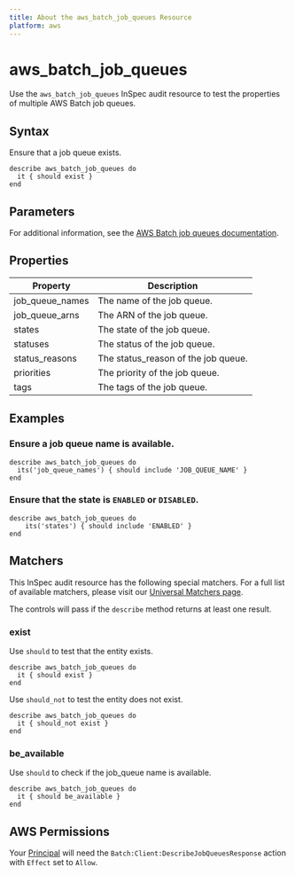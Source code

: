 ```yaml
---
title: About the aws_batch_job_queues Resource
platform: aws
---
```


# aws\_batch\_job\_queues

Use the `aws_batch_job_queues` InSpec audit resource to test the properties of multiple AWS Batch job queues.

## Syntax

Ensure that a job queue exists.

    describe aws_batch_job_queues do
      it { should exist }
    end

## Parameters

For additional information, see the [AWS Batch job queues documentation](https://docs.aws.amazon.com/AWSCloudFormation/latest/UserGuide/aws-resource-batch-jobqueue.html).

## Properties

| Property | Description|
| --- | --- |
| job_queue_names | The name of the job queue. |
| job_queue_arns | The ARN of the job queue. |
| states | The state of the job queue. |
| statuses | The status of the job queue. |
| status_reasons | The status_reason of the job queue. |
| priorities | The priority of the job queue. |
| tags | The tags of the job queue. |

## Examples

### Ensure a job queue name is available.

    describe aws_batch_job_queues do
      its('job_queue_names') { should include 'JOB_QUEUE_NAME' }
    end

### Ensure that the state is `ENABLED` or `DISABLED`.

    describe aws_batch_job_queues do
        its('states') { should include 'ENABLED' }
    end

## Matchers

This InSpec audit resource has the following special matchers. For a full list of available matchers, please visit our [Universal Matchers page](https://www.inspec.io/docs/reference/matchers/).

The controls will pass if the `describe` method returns at least one result.

### exist

Use `should` to test that the entity exists.

    describe aws_batch_job_queues do
      it { should exist }
    end

Use `should_not` to test the entity does not exist.

    describe aws_batch_job_queues do
      it { should_not exist }
    end

### be_available

Use `should` to check if the job_queue name is available.

    describe aws_batch_job_queues do
      it { should be_available }
    end

## AWS Permissions

Your [Principal](https://docs.aws.amazon.com/IAM/latest/UserGuide/intro-structure.html#intro-structure-principal) will need the `Batch:Client:DescribeJobQueuesResponse` action with `Effect` set to `Allow`.
